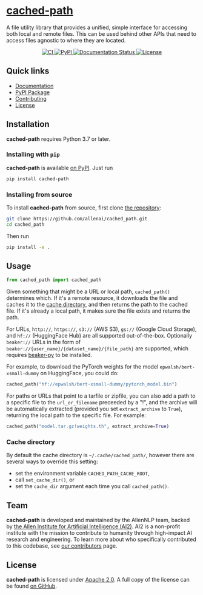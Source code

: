 # [cached-path](https://cached-path.readthedocs.io/)

<!-- start tagline -->

A file utility library that provides a unified, simple interface for accessing both local and remote files.
This can be used behind other APIs that need to access files agnostic to where they are located.

<!-- end tagline -->

<p align="center">
    <a href="https://github.com/allenai/cached_path/actions">
        <img alt="CI" src="https://github.com/allenai/cached_path/workflows/CI/badge.svg?event=push&branch=main">
    </a>
    <a href="https://pypi.org/project/cached_path/">
        <img alt="PyPI" src="https://img.shields.io/pypi/v/cached_path">
    </a>
    <a href="https://cached-path.readthedocs.io/en/latest/?badge=latest">
        <img src="https://readthedocs.org/projects/cached-path/badge/?version=latest" alt="Documentation Status" />
    </a>
    <a href="https://github.com/allenai/cached_path/blob/main/LICENSE">
        <img alt="License" src="https://img.shields.io/github/license/allenai/cached_path.svg?color=blue&cachedrop">
    </a>
    <br/>
</p>

## Quick links

- [Documentation](https://cached-path.readthedocs.io/)
- [PyPI Package](https://pypi.org/project/cached-path/)
- [Contributing](https://github.com/allenai/cached_path/blob/main/CONTRIBUTING.md)
- [License](https://github.com/allenai/cached_path/blob/main/LICENSE)

## Installation

<!-- start py version -->

**cached-path** requires Python 3.7 or later.

<!-- end py version -->

### Installing with `pip`

<!-- start install pip -->

**cached-path** is available [on PyPI](https://pypi.org/project/cached-path/). Just run

```bash
pip install cached-path
```

<!-- end install pip -->

### Installing from source

<!-- start install source -->

To install **cached-path** from source, first clone [the repository](https://github.com/allenai/cached_path):

```bash
git clone https://github.com/allenai/cached_path.git
cd cached_path
```

Then run

```bash
pip install -e .
```

<!-- end install source -->

## Usage

```python
from cached_path import cached_path
```

Given something that might be a URL or local path, `cached_path()` determines which.
If it's a remote resource, it downloads the file and caches it to the [cache directory](#cache-directory), and
then returns the path to the cached file. If it's already a local path,
it makes sure the file exists and returns the path.

For URLs, `http://`, `https://`, `s3://` (AWS S3), `gs://` (Google Cloud Storage), and `hf://` (HuggingFace Hub) are all supported out-of-the-box.
Optionally `beaker://` URLs in the form of `beaker://{user_name}/{dataset_name}/{file_path}` are supported, which requires [beaker-py](https://github.com/allenai/beaker-py) to be installed.

For example, to download the PyTorch weights for the model `epwalsh/bert-xsmall-dummy`
on HuggingFace, you could do:

```python
cached_path("hf://epwalsh/bert-xsmall-dummy/pytorch_model.bin")
```

For paths or URLs that point to a tarfile or zipfile, you can also add a path
to a specific file to the `url_or_filename` preceeded by a "!", and the archive will
be automatically extracted (provided you set `extract_archive` to `True`),
returning the local path to the specific file. For example:

```python
cached_path("model.tar.gz!weights.th", extract_archive=True)
```

### Cache directory

By default the cache directory is `~/.cache/cached_path/`, however there are several ways to override this setting:
- set the environment variable `CACHED_PATH_CACHE_ROOT`,
- call `set_cache_dir()`, or
- set the `cache_dir` argument each time you call `cached_path()`.

## Team

<!-- start team -->

**cached-path** is developed and maintained by the AllenNLP team, backed by [the Allen Institute for Artificial Intelligence (AI2)](https://allenai.org/).
AI2 is a non-profit institute with the mission to contribute to humanity through high-impact AI research and engineering.
To learn more about who specifically contributed to this codebase, see [our contributors](https://github.com/allenai/cached_path/graphs/contributors) page.

<!-- end team -->

## License

<!-- start license -->

**cached-path** is licensed under [Apache 2.0](https://www.apache.org/licenses/LICENSE-2.0).
A full copy of the license can be found [on GitHub](https://github.com/allenai/cached_path/blob/main/LICENSE).

<!-- end license -->
